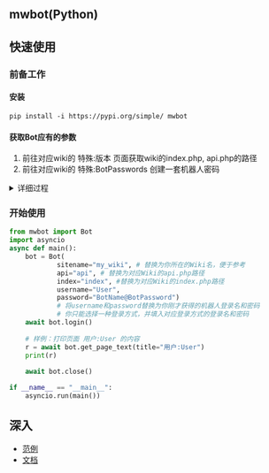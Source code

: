 ## mwbot(Python)

## 快速使用
### 前备工作
#### 安装
    pip install -i https://pypi.org/simple/ mwbot
#### 获取Bot应有的参数
1. 前往对应wiki的 特殊:版本 页面获取wiki的index.php, api.php的路径
2. 前往对应wiki的 特殊:BotPasswords 创建一套机器人密码

<details><summary>详细过程</summary>

1. 填入“机器人名称”。（如：BotName）

2. 选择下方的权限
    - 这将能够限制通过机器人密码登录后的账户权限，尤其是当你的人工账户和机器人是同一账户时，这将有效保护你的账户。
    - bot只能使用您选中的与您拥有的权限的交集。
    
3. 创建成功，获得机器人密码，你将有两种登录机器人的方式，任意一种都能登录至机器人账户：
    - 登录名为User@BotName，密码为BotPassword
    - 登录名为User，密码为BotName@BotPassword
</details>

### 开始使用
```python
from mwbot import Bot
import asyncio
async def main():
    bot = Bot(
            sitename="my_wiki", # 替换为你所在的Wiki名，便于参考
            api="api", # 替换为对应Wiki的api.php路径
            index="index", #替换为对应Wiki的index.php路径
            username="User",
            password="BotName@BotPassword")
            # 将username和password替换为你刚才获得的机器人登录名和密码
            # 你只能选择一种登录方式，并填入对应登录方式的登录名和密码
    await bot.login()
    
    # 样例：打印页面 用户:User 的内容
    r = await bot.get_page_text(title="用户:User")
    print(r)
    
    await bot.close()

if __name__ == "__main__":
    asyncio.run(main())
```
## 深入
* [范例](https://github.com/GuGuMur/mwbot/tree/main/examples)
* [文档](https://gugumur.github.io/mwbot)
